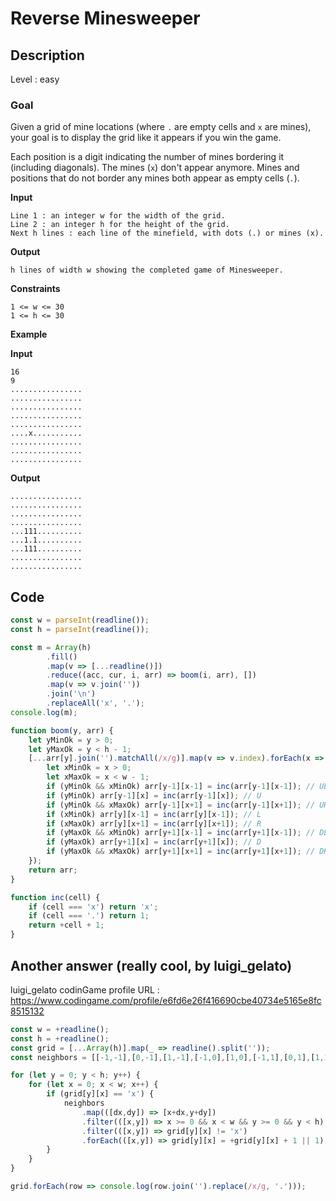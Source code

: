 # Reverse Minesweeper

## Description

Level : easy

### Goal

Given a grid of mine locations (where `.` are empty cells and `x` are mines), your goal is to display the grid like it appears if you win the game.

Each position is a digit indicating the number of mines bordering it (including diagonals). The mines (`x`) don't appear anymore. Mines and positions that do not border any mines both appear as empty cells (`.`).

**Input**
```
Line 1 : an integer w for the width of the grid.
Line 2 : an integer h for the height of the grid.
Next h lines : each line of the minefield, with dots (.) or mines (x).
```

**Output**
```
h lines of width w showing the completed game of Minesweeper.
```

**Constraints**
```
1 <= w <= 30
1 <= h <= 30
```

**Example**

**Input**
```
16
9
................
................
................
................
................
....x...........
................
................
................
```

**Output**
```
................
................
................
................
...111..........
...1.1..........
...111..........
................
................
```

## Code

```js
const w = parseInt(readline());
const h = parseInt(readline());

const m = Array(h)
        .fill()
        .map(v => [...readline()])
        .reduce((acc, cur, i, arr) => boom(i, arr), [])
        .map(v => v.join(''))
        .join('\n')
        .replaceAll('x', '.');
console.log(m);

function boom(y, arr) {
    let yMinOk = y > 0;
    let yMaxOk = y < h - 1;
    [...arr[y].join('').matchAll(/x/g)].map(v => v.index).forEach(x => {
        let xMinOk = x > 0;
        let xMaxOk = x < w - 1; 
        if (yMinOk && xMinOk) arr[y-1][x-1] = inc(arr[y-1][x-1]); // UL
        if (yMinOk) arr[y-1][x] = inc(arr[y-1][x]); // U
        if (yMinOk && xMaxOk) arr[y-1][x+1] = inc(arr[y-1][x+1]); // UR
        if (xMinOk) arr[y][x-1] = inc(arr[y][x-1]); // L
        if (xMaxOk) arr[y][x+1] = inc(arr[y][x+1]); // R
        if (yMaxOk && xMinOk) arr[y+1][x-1] = inc(arr[y+1][x-1]); // DL
        if (yMaxOk) arr[y+1][x] = inc(arr[y+1][x]); // D
        if (yMaxOk && xMaxOk) arr[y+1][x+1] = inc(arr[y+1][x+1]); // DR
    });
    return arr;
}

function inc(cell) {
    if (cell === 'x') return 'x';
    if (cell === '.') return 1; 
    return +cell + 1;
}
```

## Another answer (really cool, by luigi_gelato)

luigi_gelato codinGame profile URL : https://www.codingame.com/profile/e6fd6e26f416690cbe40734e5165e8fc8515132

```js
const w = +readline();
const h = +readline();
const grid = [...Array(h)].map(_ => readline().split(''));
const neighbors = [[-1,-1],[0,-1],[1,-1],[-1,0],[1,0],[-1,1],[0,1],[1,1]];

for (let y = 0; y < h; y++) {
    for (let x = 0; x < w; x++) {
        if (grid[y][x] == 'x') {
            neighbors
                .map(([dx,dy]) => [x+dx,y+dy])
                .filter(([x,y]) => x >= 0 && x < w && y >= 0 && y < h)
                .filter(([x,y]) => grid[y][x] != 'x')
                .forEach(([x,y]) => grid[y][x] = +grid[y][x] + 1 || 1);
        }
    }
}

grid.forEach(row => console.log(row.join('').replace(/x/g, '.')));
```
